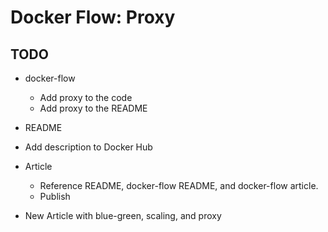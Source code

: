 Docker Flow: Proxy
==================

TODO
----

* docker-flow

  * Add proxy to the code
  * Add proxy to the README

* README
* Add description to Docker Hub
* Article

  * Reference README, docker-flow README, and docker-flow article.
  * Publish

* New Article with blue-green, scaling, and proxy
